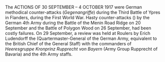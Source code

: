 The ACTIONS OF 30 SEPTEMBER – 4 OCTOBER 1917 were German methodical counter-attacks (_Gegenangriffe_) during the Third Battle of Ypres in Flanders, during the First World War. Hasty counter-attacks () by the German 4th Army during the Battle of the Menin Road Ridge on 20 September and the Battle of Polygon Wood on 26 September, had been costly failures. On 29 September, a review was held at Roulers by Erich Ludendorff the (Quartermaster-General of the German Army, equivalent to the British Chief of the General Staff) with the commanders of _Heeresgruppe Kronprinz Rupprecht von Bayern_ (Army Group Rupprecht of Bavaria) and the 4th Army staffs.
